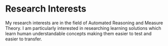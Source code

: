 # Research Interests
My research interests are in the field of Automated Reasoning and Measure Theory.
I am particularly interested in researching learning solutions which learn human understandable concepts making them easier to test and easier to transfer.